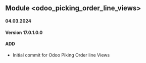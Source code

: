 ## Module <odoo_picking_order_line_views>

#### 04.03.2024
#### Version 17.0.1.0.0
#### ADD

- Initial commit for Odoo Piking Order line Views
